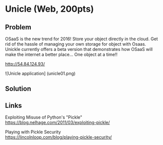 # Unicle (Web, 200pts)

## Problem

OSaaS is the new trend for 2016! Store your object directly in the cloud. Get rid of the hassle of managing your own storage for object with Osaas. Unickle currently offers a beta version that demonstrates how OSaaS will make the internet a better place... One object at a time!!

http://54.84.124.93/

![Unicle application]
(unicle01.png)

## Solution

## Links

Exploiting Misuse of Python's "Pickle"
https://blog.nelhage.com/2011/03/exploiting-pickle/

Playing with Pickle Security    
https://lincolnloop.com/blog/playing-pickle-security/
